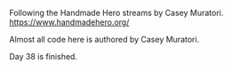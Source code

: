 Following the Handmade Hero streams by Casey Muratori. https://www.handmadehero.org/

Almost all code here is authored by Casey Muratori.

Day 38 is finished.
